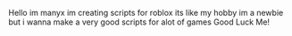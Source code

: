 Hello im manyx im creating scripts for roblox its like my hobby im a newbie but i wanna make a very good scripts for alot of games Good Luck Me!
